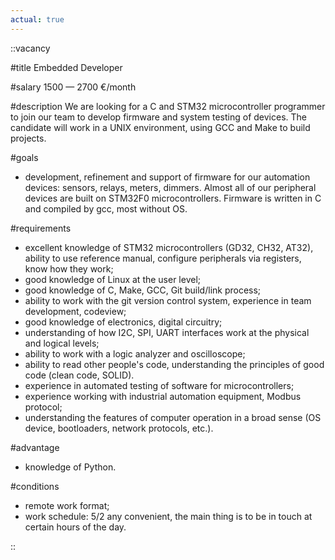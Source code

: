 ```yaml
---
actual: true
---
```


::vacancy

#title
Embedded Developer

#salary
1500 — 2700 €/month

#description
We are looking for a C and STM32 microcontroller programmer to join our team to develop firmware and system testing of devices. The candidate will work in a UNIX environment, using GCC and Make to build projects.

#goals
* development, refinement and support of firmware for our automation devices: sensors, relays, meters, dimmers. Almost all of our peripheral devices are built on STM32F0 microcontrollers. Firmware is written in C and compiled by gcc, most without OS.

#requirements
* excellent knowledge of STM32 microcontrollers (GD32, CH32, AT32), ability to use reference manual, configure peripherals via registers, know how they work;
* good knowledge of Linux at the user level;
* good knowledge of C, Make, GCC, Git build/link process;
* ability to work with the git version control system, experience in team development, codeview;
* good knowledge of electronics, digital circuitry;
* understanding of how I2C, SPI, UART interfaces work at the physical and logical levels;
* ability to work with a logic analyzer and oscilloscope;
* ability to read other people's code, understanding the principles of good code (clean code, SOLID).
* experience in automated testing of software for microcontrollers;
* experience working with industrial automation equipment, Modbus protocol;
* understanding the features of computer operation in a broad sense (OS device, bootloaders, network protocols, etc.).

#advantage
* knowledge of Python.

#conditions
* remote work format;
* work schedule: 5/2 any convenient, the main thing is to be in touch at certain hours of the day.

::

